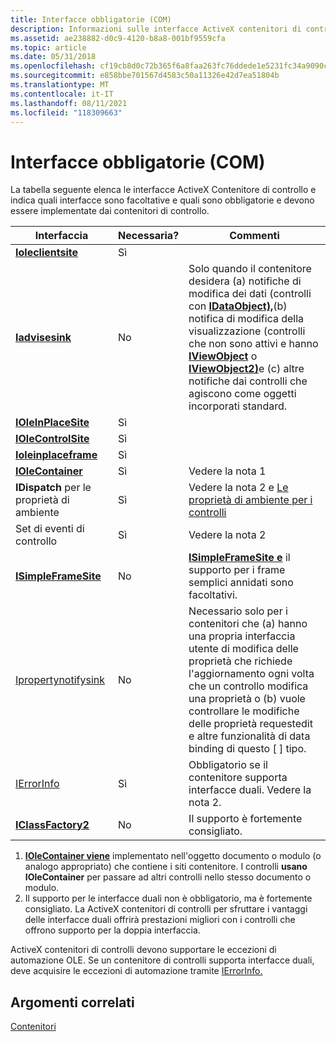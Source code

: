 ```yaml
---
title: Interfacce obbligatorie (COM)
description: Informazioni sulle interfacce ActiveX contenitori di controllo che possono o devono essere implementate dai contenitori di controlli.
ms.assetid: ae238882-d0c9-4120-b8a8-001bf9559cfa
ms.topic: article
ms.date: 05/31/2018
ms.openlocfilehash: cf19cb8d0c72b365f6a8faa263fc76ddede1e5231fc34a9090c064f54d75b7f2
ms.sourcegitcommit: e858bbe701567d4583c50a11326e42d7ea51804b
ms.translationtype: MT
ms.contentlocale: it-IT
ms.lasthandoff: 08/11/2021
ms.locfileid: "118309663"
---
```

# <a name="required-interfaces-com"></a>Interfacce obbligatorie (COM)

La tabella seguente elenca le interfacce ActiveX Contenitore di controllo e indica quali interfacce sono facoltative e quali sono obbligatorie e devono essere implementate dai contenitori di controllo.



| Interfaccia                                                                      | Necessaria?      | Commenti                                                                                                                                                                                                                                                                                                                                                     |
|--------------------------------------------------------------------------------|----------------|--------------------------------------------------------------------------------------------------------------------------------------------------------------------------------------------------------------------------------------------------------------------------------------------------------------------------------------------------------------|
| [**Ioleclientsite**](/windows/desktop/api/OleIdl/nn-oleidl-ioleclientsite)<br/>                            | Sì<br/> |                                                                                                                                                                                                                                                                                                                                                              |
| [**Iadvisesink**](/windows/desktop/api/ObjIdl/nn-objidl-iadvisesink)<br/>                                  | No<br/>  | Solo quando il contenitore desidera (a) notifiche di modifica dei dati (controlli con [**IDataObject),**](/windows/desktop/api/ObjIdl/nn-objidl-idataobject)(b) notifica di modifica della visualizzazione (controlli che non sono attivi e hanno [**IViewObject**](/windows/desktop/api/OleIdl/nn-oleidl-iviewobject) o [**IViewObject2)**](/windows/desktop/api/OleIdl/nn-oleidl-iviewobject2)e (c) altre notifiche dai controlli che agiscono come oggetti incorporati standard.<br/> |
| [**IOleInPlaceSite**](/windows/desktop/api/OleIdl/nn-oleidl-ioleinplacesite)<br/>                          | Sì<br/> |                                                                                                                                                                                                                                                                                                                                                              |
| [**IOleControlSite**](/windows/desktop/api/OCIdl/nn-ocidl-iolecontrolsite)<br/>                          | Sì<br/> |                                                                                                                                                                                                                                                                                                                                                              |
| [**Ioleinplaceframe**](/windows/desktop/api/OleIdl/nn-oleidl-ioleinplaceframe)<br/>                        | Sì<br/> |                                                                                                                                                                                                                                                                                                                                                              |
| [**IOleContainer**](/windows/desktop/api/OleIdl/nn-oleidl-iolecontainer)<br/>                              | Sì<br/> | Vedere la nota 1<br/>                                                                                                                                                                                                                                                                                                                                        |
| **IDispatch** per le proprietà di ambiente<br/>                                | Sì<br/> | Vedere la nota 2 e [Le proprietà di ambiente per i controlli](ambient-properties-for-controls.md)<br/>                                                                                                                                                                                                                                                             |
| Set di eventi di controllo<br/>                                                  | Sì<br/> | Vedere la nota 2<br/>                                                                                                                                                                                                                                                                                                                                        |
| [**ISimpleFrameSite**](/windows/desktop/api/OCIdl/nn-ocidl-isimpleframesite)<br/>                        | No<br/>  | [**ISimpleFrameSite e**](/windows/desktop/api/OCIdl/nn-ocidl-isimpleframesite) il supporto per i frame semplici annidati sono facoltativi.<br/>                                                                                                                                                                                                                                                    |
| [Ipropertynotifysink](data-binding-through-ipropertynotifysink.md)<br/> | No<br/>  | Necessario solo per i contenitori che (a) hanno una propria interfaccia utente di modifica delle proprietà che richiede l'aggiornamento ogni volta che un controllo modifica una proprietà o (b) vuole controllare le modifiche delle proprietà requestedit e altre funzionalità di data binding di questo \[ [](/windows/desktop/Midl/requestedit) \] tipo.<br/>                                                                            |
| [IErrorInfo](/windows/win32/api/oaidl/nn-oaidl-ierrorinfo)<br/>       | Sì<br/> | Obbligatorio se il contenitore supporta interfacce duali. Vedere la nota 2.<br/>                                                                                                                                                                                                                                                                                      |
| [**IClassFactory2**](/windows/desktop/api/OCIdl/nn-ocidl-iclassfactory2)<br/>                            | No<br/>  | Il supporto è fortemente consigliato.<br/>                                                                                                                                                                                                                                                                                                                  |



 

1.  [**IOleContainer viene**](/windows/desktop/api/OleIdl/nn-oleidl-iolecontainer) implementato nell'oggetto documento o modulo (o analogo appropriato) che contiene i siti contenitore. I controlli **usano IOleContainer** per passare ad altri controlli nello stesso documento o modulo.
2.  Il supporto per le interfacce duali non è obbligatorio, ma è fortemente consigliato. La ActiveX contenitori di controlli per sfruttare i vantaggi delle interfacce duali offrirà prestazioni migliori con i controlli che offrono supporto per la doppia interfaccia.

ActiveX contenitori di controlli devono supportare le eccezioni di automazione OLE. Se un contenitore di controlli supporta interfacce duali, deve acquisire le eccezioni di automazione tramite [IErrorInfo.](/windows/win32/api/oaidl/nn-oaidl-ierrorinfo)

## <a name="related-topics"></a>Argomenti correlati

<dl> <dt>

[Contenitori](containers.md)
</dt> </dl>

 

